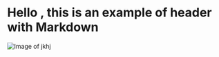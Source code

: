 # Hello , this is an example of header with Markdown

![Image of jkhj](https://octodex.github.com/images/yaktocat.png)
